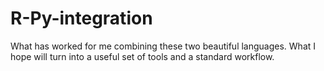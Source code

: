 # R-Py-integration
What has worked for me combining these two beautiful languages. What I hope will turn into a useful set of tools and a standard workflow.
